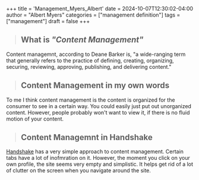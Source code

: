 +++
title = 'Management_Myers_Albert'
date = 2024-10-07T12:30:02-04:00
author = "Albert Myers"
categories = ["management definition"]
tags = ["management"]
draft = false
+++
> ## **What is** *"Content Management"*

Content managemnt, according to Deane Barker is, "a wide-ranging term that generally refers to the practice of defining, creating, organizing, securing, reviewing, approving, publishing, and delivering content."

> ## **Content Management in my own words**

To me I think content management is the content is organized for the consumer to see in a certain way. You could easily just put out unorganized content. However, people probably won't want to view it, if there is no fluid motion of your content.

> ## **Content Managemnt in Handshake**

[Handshake](https://uky.joinhandshake.com/profiles/41042108) has a very simple approach to content management. Certain tabs have a lot of inofmration on it. However, the moment you click on your own profile, the site seems very empty and simplistic. It helps get rid of a lot of clutter on the screen when you navigate around the site. 
